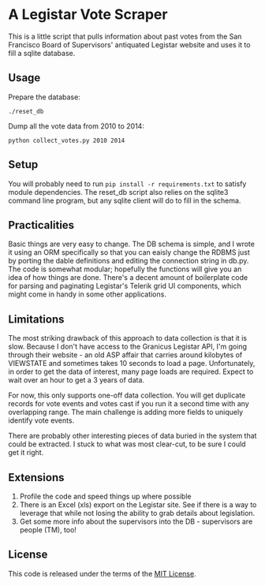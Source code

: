 A Legistar Vote Scraper
=======================

This is a little script that pulls information about past votes from the San 
Francisco Board of Supervisors' antiquated Legistar website and uses it to
fill a sqlite database.

Usage
-----
Prepare the database:

    ./reset_db

Dump all the vote data from 2010 to 2014:

    python collect_votes.py 2010 2014

Setup
-----
You will probably need to run ``pip install -r requirements.txt`` to satisfy
module dependencies. The reset_db script also relies on the sqlite3 command 
line program, but any sqlite client will do to fill in the schema.

Practicalities
--------------
Basic things are very easy to change. The DB schema is simple, and I wrote
it using an ORM specifically so that you can eaisly change the RDBMS just by
porting the dable definitions and editing the connection string in db.py. 
The code is somewhat modular; hopefully the functions will give you an idea
of how things are done. There's a decent amount of boilerplate code for parsing
and paginating Legistar's Telerik grid UI components, which might come in handy
in some other applications. 

Limitations
-----------
The most striking drawback of this approach to data collection is that it
is slow. Because I don't have access to the Granicus Legistar API, I'm going
through their website - an old ASP affair that carries around kilobytes of
VIEWSTATE and sometimes takes 10 seconds to load a page. Unfortunately, in
order to get the data of interest, many page loads are required. Expect to
wait over an hour to get a 3 years of data.

For now, this only supports one-off data collection. You will get duplicate
records for vote events and votes cast if you run it a second time with any
overlapping range. The main challenge is adding more fields to uniquely 
identify vote events.

There are probably other interesting pieces of data buried in the system
that could be extracted. I stuck to what was most clear-cut, to be sure I
could get it right.

Extensions
----------
1. Profile the code and speed things up where possible
2. There is an Excel (xls) export on the Legistar site. See if there is a 
   way to leverage that while not losing the ability to grab details about
   legislation.
3. Get some more info about the supervisors into the DB - supervisors are
   people (TM), too!

License
-------
This code is released under the terms of the [MIT License](http://troy.mit-license.org).

